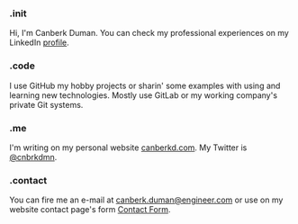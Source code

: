 ### .init
Hi, I'm Canberk Duman. You can check my professional experiences on my LinkedIn [profile](https://www.linkedin.com/in/canberkduman/).

### .code
I use GitHub my hobby projects or sharin' some examples with using and learning new technologies. Mostly use GitLab or my working company's private Git systems. 

### .me
I'm writing on my personal website [canberkd.com](https://canberkd.com/).
My Twitter is [@cnbrkdmn](https://twitter.com/cnbrkdmn).

### .contact
You can fire me an e-mail at [canberk.duman@engineer.com](mailto:canberk.duman@engineer.com) or use on my website contact page's form [Contact Form](https://canberkd.com/contact-me/).


<!--
**arcanteus/arcanteus** is a ✨ _special_ ✨ repository because its `README.md` (this file) appears on your GitHub profile.

Here are some ideas to get you started:

- 🔭 I’m currently working on ...
- 🌱 I’m currently learning ...
- 👯 I’m looking to collaborate on ...
- 🤔 I’m looking for help with ...
- 💬 Ask me about ...
- 📫 How to reach me: ...
- 😄 Pronouns: ...
- ⚡ Fun fact: ...
-->
